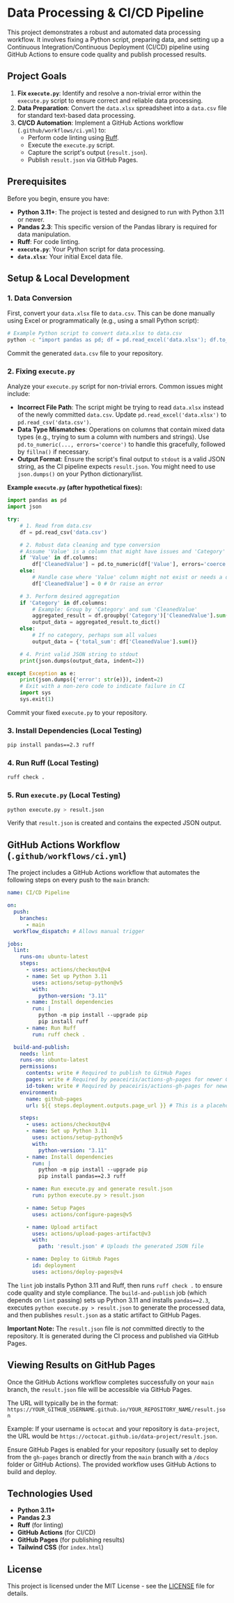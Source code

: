 # Data Processing & CI/CD Pipeline

This project demonstrates a robust and automated data processing workflow. It involves fixing a Python script, preparing data, and setting up a Continuous Integration/Continuous Deployment (CI/CD) pipeline using GitHub Actions to ensure code quality and publish processed results.

## Project Goals

1.  **Fix `execute.py`**: Identify and resolve a non-trivial error within the `execute.py` script to ensure correct and reliable data processing.
2.  **Data Preparation**: Convert the `data.xlsx` spreadsheet into a `data.csv` file for standard text-based data processing.
3.  **CI/CD Automation**: Implement a GitHub Actions workflow (`.github/workflows/ci.yml`) to:
    *   Perform code linting using [Ruff](https://beta.ruff.rs/docs/).
    *   Execute the `execute.py` script.
    *   Capture the script's output (`result.json`).
    *   Publish `result.json` via GitHub Pages.

## Prerequisites

Before you begin, ensure you have:

*   **Python 3.11+**: The project is tested and designed to run with Python 3.11 or newer.
*   **Pandas 2.3**: This specific version of the Pandas library is required for data manipulation.
*   **Ruff**: For code linting.
*   **`execute.py`**: Your Python script for data processing.
*   **`data.xlsx`**: Your initial Excel data file.

## Setup & Local Development

### 1. Data Conversion

First, convert your `data.xlsx` file to `data.csv`. This can be done manually using Excel or programmatically (e.g., using a small Python script):

```bash
# Example Python script to convert data.xlsx to data.csv
python -c "import pandas as pd; df = pd.read_excel('data.xlsx'); df.to_csv('data.csv', index=False)"
```

Commit the generated `data.csv` file to your repository.

### 2. Fixing `execute.py`

Analyze your `execute.py` script for non-trivial errors. Common issues might include:

*   **Incorrect File Path**: The script might be trying to read `data.xlsx` instead of the newly committed `data.csv`. Update `pd.read_excel('data.xlsx')` to `pd.read_csv('data.csv')`.
*   **Data Type Mismatches**: Operations on columns that contain mixed data types (e.g., trying to sum a column with numbers and strings). Use `pd.to_numeric(..., errors='coerce')` to handle this gracefully, followed by `fillna()` if necessary.
*   **Output Format**: Ensure the script's final output to `stdout` is a valid JSON string, as the CI pipeline expects `result.json`. You might need to use `json.dumps()` on your Python dictionary/list.

**Example `execute.py` (after hypothetical fixes):**

```python
import pandas as pd
import json

try:
    # 1. Read from data.csv
    df = pd.read_csv('data.csv')

    # 2. Robust data cleaning and type conversion
    # Assume 'Value' is a column that might have issues and 'Category' is for grouping
    if 'Value' in df.columns:
        df['CleanedValue'] = pd.to_numeric(df['Value'], errors='coerce').fillna(0)
    else:
        # Handle case where 'Value' column might not exist or needs a default
        df['CleanedValue'] = 0 # Or raise an error

    # 3. Perform desired aggregation
    if 'Category' in df.columns:
        # Example: Group by 'Category' and sum 'CleanedValue'
        aggregated_result = df.groupby('Category')['CleanedValue'].sum()
        output_data = aggregated_result.to_dict()
    else:
        # If no category, perhaps sum all values
        output_data = {'total_sum': df['CleanedValue'].sum()}

    # 4. Print valid JSON string to stdout
    print(json.dumps(output_data, indent=2))

except Exception as e:
    print(json.dumps({'error': str(e)}), indent=2)
    # Exit with a non-zero code to indicate failure in CI
    import sys
    sys.exit(1)
```

Commit your fixed `execute.py` to your repository.

### 3. Install Dependencies (Local Testing)

```bash
pip install pandas==2.3 ruff
```

### 4. Run Ruff (Local Testing)

```bash
ruff check .
```

### 5. Run `execute.py` (Local Testing)

```bash
python execute.py > result.json
```

Verify that `result.json` is created and contains the expected JSON output.

## GitHub Actions Workflow (`.github/workflows/ci.yml`)

The project includes a GitHub Actions workflow that automates the following steps on every push to the `main` branch:

```yaml
name: CI/CD Pipeline

on:
  push:
    branches:
      - main
  workflow_dispatch: # Allows manual trigger

jobs:
  lint:
    runs-on: ubuntu-latest
    steps:
      - uses: actions/checkout@v4
      - name: Set up Python 3.11
        uses: actions/setup-python@v5
        with:
          python-version: "3.11"
      - name: Install dependencies
        run: |
          python -m pip install --upgrade pip
          pip install ruff
      - name: Run Ruff
        run: ruff check .

  build-and-publish:
    needs: lint
    runs-on: ubuntu-latest
    permissions:
      contents: write # Required to publish to GitHub Pages
      pages: write # Required by peaceiris/actions-gh-pages for newer GitHub Pages setups
      id-token: write # Required by peaceiris/actions-gh-pages for newer GitHub Pages setups
    environment:
      name: github-pages
      url: ${{ steps.deployment.outputs.page_url }} # This is a placeholder for the actual URL

    steps:
      - uses: actions/checkout@v4
      - name: Set up Python 3.11
        uses: actions/setup-python@v5
        with:
          python-version: "3.11"
      - name: Install dependencies
        run: |
          python -m pip install --upgrade pip
          pip install pandas==2.3 ruff

      - name: Run execute.py and generate result.json
        run: python execute.py > result.json

      - name: Setup Pages
        uses: actions/configure-pages@v5

      - name: Upload artifact
        uses: actions/upload-pages-artifact@v3
        with:
          path: 'result.json' # Uploads the generated JSON file

      - name: Deploy to GitHub Pages
        id: deployment
        uses: actions/deploy-pages@v4
```

The `lint` job installs Python 3.11 and Ruff, then runs `ruff check .` to ensure code quality and style compliance. The `build-and-publish` job (which depends on `lint` passing) sets up Python 3.11 and installs `pandas==2.3`, executes `python execute.py > result.json` to generate the processed data, and then publishes `result.json` as a static artifact to GitHub Pages.

**Important Note:** The `result.json` file is *not* committed directly to the repository. It is generated during the CI process and published via GitHub Pages.

## Viewing Results on GitHub Pages

Once the GitHub Actions workflow completes successfully on your `main` branch, the `result.json` file will be accessible via GitHub Pages.

The URL will typically be in the format:
`https://YOUR_GITHUB_USERNAME.github.io/YOUR_REPOSITORY_NAME/result.json`

Example: If your username is `octocat` and your repository is `data-project`, the URL would be `https://octocat.github.io/data-project/result.json`.

Ensure GitHub Pages is enabled for your repository (usually set to deploy from the `gh-pages` branch or directly from the `main` branch with a `/docs` folder or GitHub Actions). The provided workflow uses GitHub Actions to build and deploy.

## Technologies Used

*   **Python 3.11+**
*   **Pandas 2.3**
*   **Ruff** (for linting)
*   **GitHub Actions** (for CI/CD)
*   **GitHub Pages** (for publishing results)
*   **Tailwind CSS** (for `index.html`)

## License

This project is licensed under the MIT License - see the [LICENSE](LICENSE) file for details.